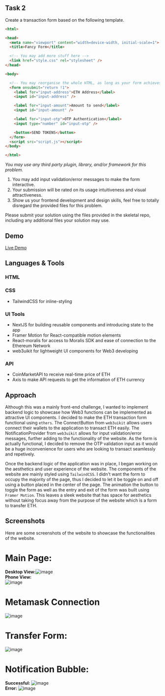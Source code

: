 ## Task 2
Create a transaction form based on the following template.

```html
<html>

<head>
  <meta name="viewport" content="width=device-width, initial-scale=1">
  <title>Fancy Form</title>

  <!-- You may add more stuff here -->
  <link href="style.css" rel="stylesheet" />
</head>

<body>

  <!-- You may reorganise the whole HTML, as long as your form achieves the same effect. -->
  <form onsubmit="return !1">
    <label for="input-address">ETH Address</label>
    <input id="input-address" />

    <label for="input-amount">Amount to send</label>
    <input id="input-amount" />

    <label for="input-otp">OTP Authentication</label>
    <input type="number" id="input-otp" />

    <button>SEND TOKENS</button>
  </form>
  <script src="script.js"></script>
</body>

</html>
```

*You may use any third party plugin, library, and/or framework for this problem.*

1. You may add input validation/error messages to make the form interactive.
2. Your submission will be rated on its usage intuitiveness and visual attractiveness.
3. Show us your frontend development and design skills, feel free to totally disregard the provided files for this problem.

Please submit your solution using the files provided in the skeletal repo, including any additional files your solution may use.


## Demo

[Live Demo](https://switcheo-code-challenge-jaydenteoh.vercel.app/)


## Languages & Tools

### HTML

### CSS
  * TailwindCSS for inline-styling

### UI Tools
  * NextJS for building reusable components and introducing state to the app <br />
  * Framer Motion for React-compatible motion elements<br />
  * React-moralis for access to Moralis SDK and ease of connection to the Ethereum Network<br />
  * web3uikit for lightweight UI components for Web3 developing<br />
  
### API
  * CoinMarketAPI to receive real-time price of ETH
  * Axis to make API requests to get the information of ETH currency
  
## Approach
 
Although this was a mainly front-end challenge, I wanted to implement backend logic to showcase how Web3 functions can be implemented as attractive UI components. I decided to make the ETH transaction form functional using `ethers`. The ConnectButton from `web3uikit` allows users connect their wallets to the application to transact ETH easily. The NotificationProvider from `web3uikit` allows for input validation/error messages, further adding to the functionality of the website. As the form is actually functional, I decided to remove the OTP validation input as it would be a huge inconvenience for users who are looking to transact seamlessly and repetively. <br />

Once the backend logic of the application was in place, I began working on the aesthetics and user experience of the website. The components of the website are mainly styled using `TailwindCSS`. I didn't want the form to occupy the majority of the page, thus I decided to let it be toggle on and off using a button placed in the center of the page. The animation the button to toggle the form as well as the entry and exit of the form was built using `Framer Motion`. This leaves a sleek website that has space for aesthetics without taking focus away from the purpose of the website which is a form to transfer ETH. 

## Screenshots

Here are some screenshots of the website to showcase the functionalities of the website.

# Main Page:
**Desktop View:**![image](https://user-images.githubusercontent.com/90945854/194762309-7f9ebb96-75a0-4493-a331-c3b44683f74d.png)
<br />**Phone View:**<br />![image](https://user-images.githubusercontent.com/90945854/194762679-d3709ac5-4b08-4ed7-b4e7-01f8aefae10d.png)

# Metamask Connection
![image](https://user-images.githubusercontent.com/90945854/194762741-7de806d3-3426-4c6c-9139-ae8cd2bb46bf.png)

# Transfer Form:
![image](https://user-images.githubusercontent.com/90945854/194762405-2a8199d7-3e43-415f-afe1-a46b6e0c2462.png)

# Notification Bubble:
**Successful:** ![image](https://user-images.githubusercontent.com/90945854/194762587-27224a67-174b-41a7-acaf-9702a7b52efb.png)
<br />**Error:** ![image](https://user-images.githubusercontent.com/90945854/194762548-47695641-3559-4123-b869-98bd6efaa6ec.png)




